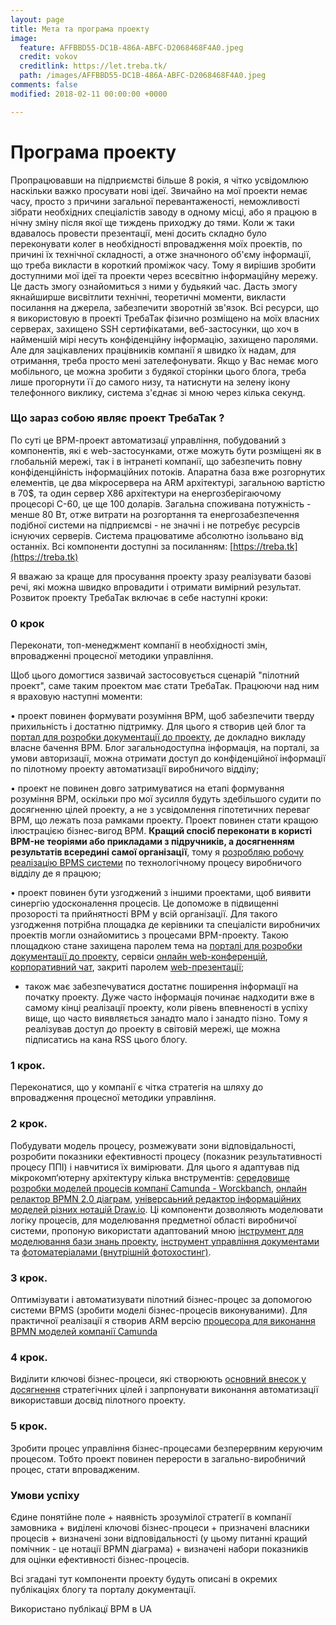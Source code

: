 ```yaml
---
layout: page
title: Мета та програма проекту
image:
  feature: AFFBBD55-DC1B-486A-ABFC-D2068468F4A0.jpeg
  credit: vokov
  creditlink: https://let.treba.tk/
  path: /images/AFFBBD55-DC1B-486A-ABFC-D2068468F4A0.jpeg
comments: false
modified: 2018-02-11 00:00:00 +0000

---
```

# Програма проекту

Пропрацювавши на підприємстві більше 8 рокія, я чітко усвідомлюю наскільки важко просувати нові ідеї. Звичайно на мої проекти немає часу, просто з причини загальної перевантаженості, неможливості зібрати необхідних спеціалістів заводу в одному місці, або я працюю в нічну зміну після якої ще тиждень приходжу до тями. Коли ж таки вдавалось провести презентації, мені досить складно було переконувати колег в  необхідності впровадження моїх    проектів, по причині їх технічної складності, а отже значноного об'єму інформації, що треба викласти в короткий проміжок часу. Тому я вирішив  зробити доступними мої ідеї та проекти через всесвітню інформаційну мережу. Це дасть змогу ознайомиться з ними у будьякий час. Дасть змогу якнайширше висвітлити технічні, теоретичні моменти, викласти посилання на джерела, забезпечити зворотній зв'язок. Всі ресурси, що я використовую в проекті ТребаТак фізично розміщено на моїх власних серверах, захищено SSH  сертифікатами, веб-застосунки, що хоч в найменшій мірі несуть конфіденційну інформацію, захищено паролями. Але для зацікавлених працівників компанії я швидко їх надам, для отримання, треба просто мені зателефонувати. Якщо у Вас немає мого мобільного, це можна зробити з будякої сторінки цього блога, треба лише прогорнути її до самого низу, та натиснути на зелену ікону телефонного виклику, система з'єднає зі мною через кілька секунд.

### **Що зараз собою являє проект ТребаТак ?**

По суті це  ВРМ-проект автоматизацї управління, побудований з компонентів, які є web-застосунками, отже можуть бути розміщені як в глобальній мережі, так і в інтранеті компанії, що забезпечить повну конфіденційність інформаційних потоків.
Апаратна база вже розгорнутих елементів, це два мікросервера на ARM  архітектурі, загальною вартістю в 70$, та один сервер X86 архітектури на енергозберігаючому процесорі С-60, це ще 100 доларів. Загальна споживана потужність - менше 80 Вт, отже витрати на розгортання та енергозабезпечення подібної системи на підприємсві - не значні і не потребує ресурсів існуючих серверів. Система працюватиме абсолютно ізольвано від останніх.
Всі компоненти доступні за посиланням: [https://treba.tk](https://treba.tk)

Я вважаю за краще для просування проекту зразу реалізувати базові речі, які можна швидко впровадити і отримати вимірний результат.
Розвиток проекту ТребаТак включає в себе наступні кроки:

### **0 крок**

Переконати, топ-менеджмент компанії в необхідності змін, впровадженні  процесної методики управління.

Щоб цього домогтися зазвичай застосовується сценарій "пілотний проект", саме таким проектом має стати ТребаТак. Працюючи над ним я враховую наступні моменти:

• проект повинен формувати розуміння BPM, щоб забезпечити тверду прихильність і достатню підтримку. Для цього я створив цей блог та [портал для розробки документації до проекту](https://doc.treba.tk), де докладно викладу власне бачення BPM. Блог загальнодоступна інформація, на порталі, за умови авторизації, можна отримати доступ до конфіденційної інформації по пілотному проекту автоматизації виробничого відділу;

• проект не повинен довго затримуватися на етапі формування розуміння BPM, оскільки про мої зусилля будуть здебільшого судити по досягненню цілей проекту, а не з усвідомлення гіпотетичних переваг BPM, що лежать поза рамками проекту. Проект повинен стати кращою ілюстрацією бізнес-вигод BPM. **Кращий спосіб переконати в користі BPM-не теоріями або прикладами з підручників, а досягненням результатів всередині самої організації**, тому я [розробляю робочу реалізацію BPMS системи](https://treba.tk) по технологічному процесу виробничого відділу де я працюю;

• проект повинен бути узгоджений з іншими проектами, щоб виявити синергію удосконалення процесів. Це допоможе в підвищенні прозорості та прийнятності BPM у всій організації. Для такого узгодження потрібна площадка де керівники та спеціалісти виробничих проектів могли ознайомитись з процесами BPM-проекту. Такою площадкою станe захищена паролем тема на [порталі для розробки документації до проекту](https://doc.treba.tk), сервіси [онлайн web-конференцій](https://spreed.treba.tk), [корпоративний чат](https://chat.treba.tk), закриті паролем [web-презентації](ppt-rep.treba.tk:81/md/demo.md?_multiscreen=control#0);

* також має забезпечуватися достатнє поширення інформації на початку проекту. Дуже часто інформація починає надходити вже в самому кінці реалізації проекту, коли рівень впевненості в успіху вище, що часто виявляється занадто мало і занадто пізно. Тому я реалізував доступ до проекту в світовій мережі, ще можна підписатись на кана RSS цього блогу.

### **1 крок.**

Переконатися, що у компанії є чітка стратегія на шляху до впровадження процесної методики управління.

### **2 крок**.

Побудувати модель процесу, розмежувати зони відповідальності, розробити показники ефективності процесу (показник результативності процесу ППІ) і навчитися їх вимірювати.
Для цього я адаптував під мікрокомп‘ютерну архітектуру кілька внструментів: [середовище розробки моделей процесів компанї Camunda - Worckbanch](https://dew.treba.tk/camunda/app/cockpit/default/#/dashboard), [онлайн релактор BPMN 2.0 діаграм](https://bpmnio.treba.tk), [універсаьний редактор інформаційних моделей різних нотацій Draw.io](https://drew.treba.tk/). Ці компоненти дозволяють моделювати логіку процесів, для моделювання предметної області виробничої системи, пропоную використати адаптований мною [інструмент для моделювання бази знань проекту](https://km.treba.tk/), [інструмент управління документами ](http://treba.tk:1181/) та [фотоматеріалами (внутрішній фотохостинг)](https://4to.treba.tk/).

### **3 крок**.

Оптимізувати і автоматизувати пілотний бізнес-процес за допомогою системи BPMS (зробити моделі бізнес-процесів виконуваними). Для практичної реалізації я створив ARM версію [процесора для виконання BPMN моделей компанії Camunda](https://bpmn.treba.tk/camunda/app/cockpit/default/#/login)

### **4 крок**.

Виділити ключові бізнес-процеси, які створюють [основний внесок у досягнення](https://vokov.treba.tk/принцип-парето-в-управлінні-бізнес-процесами/) стратегічних цілей і запрпонувати виконання автоматизації використавши досвід пілотного проекту.

### **5 крок**.

Зробити процес управління бізнес-процесами безперервним керуючим процесом. Тобто проект повинен перерости в загально-виробничий процес, стати впровадженим.

### **Умови успіху**

Єдине понятійне поле + наявність зрозумілої стратегії в компанії замовника + виділені ключові бізнес-процеси + призначені власники процесів + визначені зони відповідальності (у цьому питанні кращий помічник - це нотації BPMN діаграма) + визначені набори показників для оцінки ефективності бізнес-процесів.

Всі згадані тут компоненти проекту будуть описані в окремих публікаціях блогу та порталу документації.

Використано публікацї BPM в UA